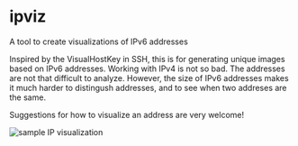 ipviz
=====

A tool to create visualizations of IPv6 addresses

Inspired by the VisualHostKey in SSH, this is for generating unique images based on IPv6 addresses.
Working with IPv4 is not so bad. The addresses are not that difficult to analyze. However, the size of IPv6 addresses
makes it much harder to distingush addresses, and to see when two addreses are the same.

Suggestions for how to visualize an address are very welcome!

![sample IP visualization](https://raw.github.com/robbieh/ipviz/master/doc/images/test.png "1234:5678:9abc:def0:2468:ac13:59bd:048b")

